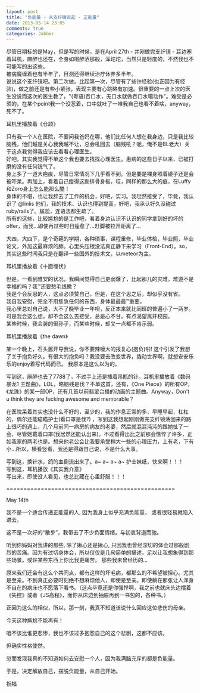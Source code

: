 ```yaml
---
layout: post
title: "负能量 - 从支纤镜说起 - 正能量"
date: 2013-05-14 23:05
comments: true
categories: Jabber
---
```

尽管日期标的是May，但是写的时候，是在April 27th - 并刚做完支纤镜 - 耳边塞着耳机，麻醉也还在，全身如喝醉酒那般，浑坨坨，当然只是轻度的，不然我也不可能写的出这些。  
被病魔缠着也有半年了，目测还得继续治疗休养多半年。  
说说这个支纤镜吧。第二次做。比起第一次，尽管有了些许经验(也正因为有经验)，做之前还是有些小紧张，表现主要有心跳略有加速。很重要的一点上次的医生没说而这次的医生教了，"(粤语)吞口水，无口水就做吞口水噶动作"。难受是必须的，在某个point我一个没忍着，口中就吐了一堆我自己也看不着啥，anyway，死不了。  

耳机里播放着《仓颉》
<!-- more -->
只有我一个人在医院，不要问我爸妈在哪，他们比任何人想在我身边，只是我比较脑残，他们越是关心我我越不让，总会吼回去（脑残吼？呃，俺不是BL老大）关于这点我觉得我应该去看看心理医生。  
好吧，其实我觉得不单这个我也要去找找心理医生。患病的这些日子以来，已被打磨的没有任何锐气了。  
身上多了一道大疤痕，尽管日常情况下几乎看不到。但是要是裸身照着镜子还是会被吓呆。再加上，看着自己瘦得这副排骨身板，哎，同样的那么大的痕，在Luffy和Zoro身上怎么能那么酷！  
身体的不堪，也让我辞去了工作的机会，好吧，实习。我坦然接受了，毕竟，我认识了 @linlis 他们，我的技术、认识也得到提高，好吧，我承认好久没碰过ruby/rails了。尴尬，连语法都生疏了。  
所有的这些，比较尴尬的是工作吧，看着身边认识不认识的同学拿到好的坏的offer，而我…即使再过些时日痊愈了…赶脚被拉开距离了...  

大四，大四下，是个奇葩的学期，各种琐事，课程重修，毕业体检，毕业照，毕业论文，外加这最麻烦的肺。心里头压根没法真正静下来学习（Front-End）。so，其实这些时间我只是在翻译一些国外的技术文，以meteor为主。

耳机里播放着《十面埋伏》

但是，一看到雅安的状况，我瞬间觉得自己更弱爆了，比起那儿的灾难，难道不是幸福的吗？我™还要愁毛线撒？  
我是个会反思的人，这点必须赞自己，但是，在这个思之后，却似乎没有省。  
我自我安慰，完全不用焦急任何的东西，身体最最最™重要。  
我心里总对自己说，大不了晚毕业一年呗，反正本来就比同班的普遍小了一两岁。可是我会这么想，却不会这么去接受，总是心不甘。有点渴望离开校园。  
某些时候，我会装的很孙子，而某些时候，却又一点都不肯示弱。  


耳机里播放着《the dawn》

某一个晚上，石头酱开导我说，你不要辣嚒大的报复心(抱负)啦!  这个引发了我想了关于抱负好久。有很大的抱负吗？我没要去改变世界，撬动世界啊，就想安安乐乐的enjoy着写代码而已。 我原本是这么以为的。  

写到这，麻醉也去了7788了，不过手上还是插着吊瓶的针。耳机里播放着《数码暴龙1 主题曲》，LOL，略脑残是伐？不单这首，还有，《One Piece》的所有OP，《龙珠》的某一部OP，还有几首以前翡翠台播的动画的主题曲。Anyway，Don't u think they are fucking awesome and memorable？

在医院呆着其实也没什么不好的，至少的，我的作息正常的多，早睡早起，杠杠的，偶尔还能瞄瞄护士(看口罩是伐?) ，写到这我想起刚刚做完支纤镜荡回来的路上很巧的遇上，几个月前同一病房的病友的老婆，然后就混混沌沌的跟她扯了一会，尽管她戴着口罩(我居然还能认出来)，不过看得出比之前那会憔悴了许多，正如我家的两老也是。想来他老公会比我要承受稍大一些的心理压力，上有老，下有小...所以，横看竖看，我还是得跟自己说，不是什么大事。

写到这，换针水，鸽的血倒流出来了。a~ a~ a~ a~ 护士妹纸，快来啊！！！  
写到这，耳机播放《其实我介意》  
写出来，即使没人看见，也总比藏在心里舒服！！！  

=================================================

May 14th

我不是一个适合传递正能量的人, 因为我身上似乎充满负能量， 或者很轻易就陷入进去。

这不是一次好的“散步”，我带去了不少负面情绪。与初衷背道而驰。

听到你妈妈对我讲的那些, 除了揪心还是揪心, 只因我也曾经深切的体会过那般剧烈的苦痛。因为有过切身体会，所以仅仅是几句简单的描述，足以让我想象得到那些场景。或许某些东西上你比我更痛苦。 那些我未曾经历的…

原来我们还会有这么个共同点，都有这样的坏毛病，都那么的不希望被担心。尤其是至亲。不到真正必要时刻绝不想麻烦他人，即使是至亲。即使躺在那张让人浑身不自在的病床也不愿落下看书。（这点毕竟还是你强悍啊，我之前也就床头边摆着《失控》或者《JS高程》，而你从床边到抽屉再到一书包的，各种书。）

正因为这么的相似，所以，那一刻，我真不知道该说什么回应这位悲伤的母亲。

今天这种尴尬不能再有！

咱不该比谁更悲惨，我也不该过多抱怨自己的这个悲剧，这都不应该。

但确实性格使然。

忽而发现我真的不知道如何去安慰一个人，因为我满脑充斥的都是负能量。

于是，决定解放自己，摆脱负能量，从自己开始。

祝福

